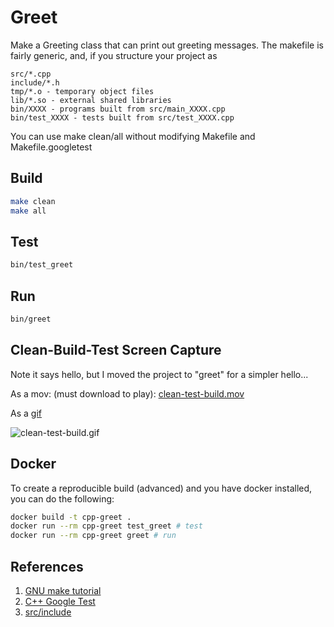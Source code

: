 # Greet

Make a Greeting class that can print out greeting messages.  The makefile is fairly generic, and, if you structure your project as

```
src/*.cpp
include/*.h
tmp/*.o - temporary object files
lib/*.so - external shared libraries
bin/XXXX - programs built from src/main_XXXX.cpp
bin/test_XXXX - tests built from src/test_XXXX.cpp
```

You can use make clean/all without modifying Makefile and Makefile.googletest


## Build

```bash
make clean
make all
```

## Test

```bash
bin/test_greet
```

## Run

```bash
bin/greet
```

## Clean-Build-Test Screen Capture

Note it says hello, but I moved the project to "greet" for a simpler hello...

As a mov: (must download to play): [clean-test-build.mov](https://raw.githubusercontent.com/wmacevoy/csci000-astudent/master/greet/clean-build-test.mov)

As a [gif](https://cloudconvert.com/mov-to-gif)

![clean-test-build.gif](clean-build-test.gif)

## Docker

To create a reproducible build (advanced) and you have docker installed, you can do the following:

```bash
docker build -t cpp-greet .
docker run --rm cpp-greet test_greet # test
docker run --rm cpp-greet greet # run
```

## References

1. [GNU make tutorial](https://linuxhint.com/gnu-make-tutorial/)
1. [C++ Google Test](https://github.com/google/googletest)
1. [src/include](https://www.learncpp.com/cpp-tutorial/89-class-code-and-header-files/)

